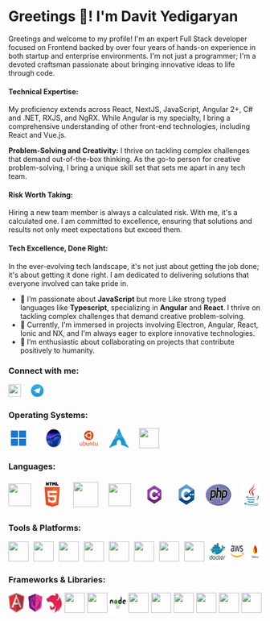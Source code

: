 # Greetings 👋! I'm Davit Yedigaryan


 Greetings and welcome to my profile! I'm an expert Full Stack developer focused on Frontend backed by over four years of hands-on experience in both startup and enterprise environments. I'm not just a programmer; I'm a devoted craftsman passionate about bringing innovative ideas to life through code.

#### **Technical Expertise:**
My proficiency extends across React, NextJS, JavaScript, Angular 2+, C# and .NET, RXJS, and NgRX. While Angular is my specialty, I bring a comprehensive understanding of other front-end technologies, including React and Vue.js.

**Problem-Solving and Creativity:**
I thrive on tackling complex challenges that demand out-of-the-box thinking. As the go-to person for creative problem-solving, I bring a unique skill set that sets me apart in any tech team.

#### **Risk Worth Taking:**
Hiring a new team member is always a calculated risk. With me, it's a calculated one. I am committed to excellence, ensuring that solutions and results not only meet expectations but exceed them.

#### **Tech Excellence, Done Right:**
In the ever-evolving tech landscape, it's not just about getting the job done; it's about getting it done right. I am dedicated to delivering solutions that everyone involved can take pride in.

- 👀 I’m passionate about **JavaScript** but more Like strong typed languages like **Typescript**, specializing in **Angular** and **React**. I thrive on tackling complex challenges that demand creative problem-solving.
- 🌱 Currently, I'm immersed in projects involving Electron, Angular, React, Ionic and NX, and I'm always eager to explore innovative technologies.
- 💞️ I’m enthusiastic about collaborating on projects that contribute positively to humanity.


### Connect with me:
<div style="flex: auto; display: flex; gap: 20px; align-items: center;">
<a href="https://www.linkedin.com/in/davit-yedigaryan-web3-solidity-angular-javascript-developer/"><img src="https://content.linkedin.com/content/dam/me/brand/en-us/brand-home/logos/In-Blue-Logo.png.original.png" width="25" height="25"/></a>
<a href="https://t.me/Mr_Yedigaryan"><img src="assets/Telegram.png" width="25" height="25"/></a>
</div> 

### Operating Systems: 
<div style="flex: auto; display: flex; gap: 20px; align-items: center;">
<a href="https://www.apple.com/macos/sonoma/" rel="nofollow"><img src="assets/windows.png" width="40" height="40"/></a>
<a href="https://www.apple.com/macos/sonoma/" rel="nofollow"><img src="assets/macos.png" width="60" height="40"/></a>
<a href="https://ubuntu.com/" rel="nofollow"><img src="assets/ubuntu.png" width="40" height="40"/></a>
<a href="https://archlinux.org/" rel="nofollow"><img src="assets/Arch_Linux.svg" width="40" height="40"/></a>
<a href="https://linuxmint.com/" rel="nofollow"><img src="https://upload.wikimedia.org/wikipedia/commons/thumb/3/3f/Linux_Mint_logo_without_wordmark.svg/2048px-Linux_Mint_logo_without_wordmark.svg.png" width="40" height="40"/></a>
</div>

### Languages: 
<div style="flex: auto; display: flex; gap: 20px; align-items: center;">
<a href="https://www.javascript.com/" rel="nofollow"><img src="https://upload.wikimedia.org/wikipedia/commons/thumb/6/6a/JavaScript-logo.png/768px-JavaScript-logo.png" width="45" height="45"/></a>
<a href="https://lenguajehtml.com/html/" rel="nofollow"><img src="https://raw.githubusercontent.com/devicons/devicon/master/icons/html5/html5-original-wordmark.svg" width="50" height="50"/></a>
<a href="https://lenguajecss.com/css" rel="nofollow"><img src="https://upload.wikimedia.org/wikipedia/commons/thumb/d/d5/CSS3_logo_and_wordmark.svg/1200px-CSS3_logo_and_wordmark.svg.png" width="50" height="50"/></a>
<a href="https://www.typescriptlang.org/" rel="nofollow"><img src="https://upload.wikimedia.org/wikipedia/commons/thumb/4/4c/Typescript_logo_2020.svg/2048px-Typescript_logo_2020.svg.png" width="45" height="45"/></a>
<a href="https://dotnet.microsoft.com/en-us/languages/csharp" rel="nofollow"><img src="assets/Csharp.png" width="60" height="60"/></a>
<a href="https://cplusplus.com/" rel="nofollow"><img src="https://raw.githubusercontent.com/devicons/devicon/master/icons/cplusplus/cplusplus-original.svg" width="40" height="40"/></a>
<a href="https://www.php.net/" rel="nofollow"><img src="assets/PHP.png" width="60" height="45"/></a>
<a href="https://www.java.com/en/" rel="nofollow"><img src="assets/java-original.svg" width="45" height="45"/></a>
</div>

### Tools & Platforms:
<div style="flex: auto; display: flex; gap: 10px; align-items: center;">
<a href="https://www.figma.com/" rel="nofollow"><img src="https://encrypted-tbn0.gstatic.com/images?q=tbn:ANd9GcRCHweVdJnbAlrZpfDf9iE1Th9VjUCqIjUpAG_ww7oMF6C8TsbT5S66nauebQ&s" width="40" height="40"/></a>
<a href="https://zeplin.io/" rel="nofollow"><img src="https://cdn.sanity.io/images/wd3e2pma/production/7b336dc26fd85ae98b414761d58238d225876a88-60x48.svg" width="40" height="40"/></a>
<a href="https://www.adobe.com/products/photoshop.html" rel="nofollow"><img src="https://upload.wikimedia.org/wikipedia/commons/thumb/a/af/Adobe_Photoshop_CC_icon.svg/2101px-Adobe_Photoshop_CC_icon.svg.png" width="40" height="40"/></a>
<a href="https://helpx.adobe.com/xd/get-started.html" rel="nofollow"><img src="https://upload.wikimedia.org/wikipedia/commons/thumb/c/c2/Adobe_XD_CC_icon.svg/1200px-Adobe_XD_CC_icon.svg.png" width="40" height="40"/></a>
<a href="https://jestjs.io/" rel="nofollow"><img src="https://miro.medium.com/v2/resize:fit:400/0*oNXnMpSxsxaKKMed.png" width="40" height="40"/></a>
<a href="https://mochajs.org/" rel="nofollow"><img src="https://upload.wikimedia.org/wikipedia/commons/thumb/9/90/Mocha_%28JavaScript_framework%29_%28logo%29.svg/2048px-Mocha_%28JavaScript_framework%29_%28logo%29.svg.png" width="40" height="40"/></a>
<a href="https://www.postman.com/" rel="nofollow"><img src="https://cdn.worldvectorlogo.com/logos/postman.svg" width="40" height="40"/></a>
<a href="https://git-scm.com/" rel="nofollow"><img src="https://git-scm.com/images/logos/downloads/Git-Icon-1788C.png" width="40" height="40"/></a>
<a href="https://docker.com/" rel="nofollow"><img src="https://raw.githubusercontent.com/devicons/devicon/master/icons/docker/docker-original-wordmark.svg" width="50" height="40"/></a>
<a href="https://aws.amazon.com/" rel="nofollow"><img src="https://raw.githubusercontent.com/devicons/devicon/master/icons/amazonwebservices/amazonwebservices-original-wordmark.svg" width="40" height="40"/></a>
<a href="https://firebase.google.com/" rel="nofollow"><img src="assets/firebase.png" width="40" height="40"/></a>
</div>

### Frameworks & Libraries:
<div style="flex: auto; display: flex; gap: 5px; align-items: center;">
<a href="https://angular.io/" rel="nofollow"><img src="assets/AngularJS-Shield.svg" width="40" height="40"/></a>
<a href="https://rxjs.dev/" rel="nofollow"><img src="assets/rxjs.png" width="40" height="40"/></a>
<a href="https://nestjs.com/" rel="nofollow"><img src="assets/NestJS.png" width="40" height="40"/></a>
<a href="https://ngrx.io/" rel="nofollow"><img src="https://ngrx.io/assets/images/badge.svg" width="40" height="40"/></a>
<a href="https://nextjs.org/" rel="nofollow"><img src="https://d2nir1j4sou8ez.cloudfront.net/wp-content/uploads/2021/12/nextjs-boilerplate-logo.png" width="40" height="40"/></a>
<a href="https://expressjs.com/" rel="nofollow"><img src="https://raw.githubusercontent.com/devicons/devicon/master/icons/nodejs/nodejs-original-wordmark.svg" width="40" height="40"/></a>
<a href="https://redux.js.org/" rel="nofollow"><img src="https://redux.js.org/img/redux.svg" width="40" height="40"/></a>
<a href="https://sass-lang.com/" rel="nofollow"><img src="https://sass-lang.com/assets/img/logos/logo.svg" width="40" height="40"/></a>
<a href="https://tailwindcss.com/" rel="nofollow"><img src="https://files.raycast.com/nwt9ncojkvwmjfkaada8upafvpnu" width="40" height="40"/></a>
<a href="https://m3.material.io/" rel="nofollow"><img src="https://upload.wikimedia.org/wikipedia/commons/thumb/c/c7/Google_Material_Design_Logo.svg/1024px-Google_Material_Design_Logo.svg.png" width="40" height="40"/></a>
<a href="https://ionicframework.com/" rel="nofollow"><img src="https://www.ambient-it.net/wp-content/uploads/2016/07/Ionic-logo200.png" width="40" height="40"/></a>
<a href="https://graphql.org/" rel="nofollow"><img src="https://cdn.iconscout.com/icon/free/png-256/free-graphql-logo-icon-download-in-svg-png-gif-file-formats--technology-social-media-vol-3-pack-logos-icons-2944912.png?f=webp&w=256" width="40" height="40"/></a>
</div>



  

